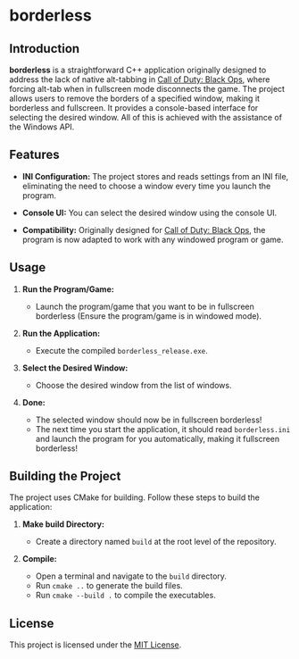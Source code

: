 # borderless

## Introduction

**borderless** is a straightforward C++ application originally designed to address the lack of native alt-tabbing in [Call of Duty: Black Ops](https://en.wikipedia.org/wiki/Call_of_Duty:_Black_Ops), where forcing alt-tab when in fullscreen mode disconnects the game. The project allows users to remove the borders of a specified window, making it borderless and fullscreen. It provides a console-based interface for selecting the desired window. All of this is achieved with the assistance of the Windows API.

## Features

- **INI Configuration:** The project stores and reads settings from an INI file, eliminating the need to choose a window every time you launch the program.
  
- **Console UI:** You can select the desired window using the console UI.

- **Compatibility:** Originally designed for [Call of Duty: Black Ops](https://en.wikipedia.org/wiki/Call_of_Duty:_Black_Ops), the program is now adapted to work with any windowed program or game.

## Usage

1. **Run the Program/Game:**
   - Launch the program/game that you want to be in fullscreen borderless (Ensure the program/game is in windowed mode).

2. **Run the Application:**
   - Execute the compiled `borderless_release.exe`.

3. **Select the Desired Window:**
   - Choose the desired window from the list of windows.

4. **Done:**
   - The selected window should now be in fullscreen borderless!
   - The next time you start the application, it should read `borderless.ini` and launch the program for you automatically, making it fullscreen borderless!

## Building the Project

The project uses CMake for building. Follow these steps to build the application:

1. **Make build Directory:**
   - Create a directory named `build` at the root level of the repository.

2. **Compile:**
   - Open a terminal and navigate to the `build` directory.
   - Run `cmake ..` to generate the build files.
   - Run `cmake --build .` to compile the executables.

## License

This project is licensed under the [MIT License](LICENSE).